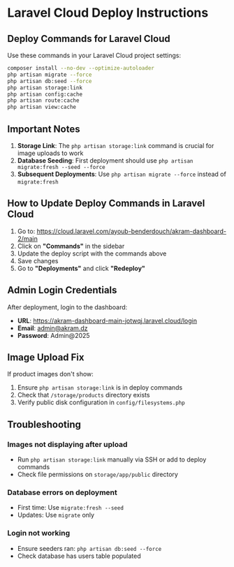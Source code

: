 # Laravel Cloud Deploy Instructions

## Deploy Commands for Laravel Cloud

Use these commands in your Laravel Cloud project settings:

```bash
composer install --no-dev --optimize-autoloader
php artisan migrate --force
php artisan db:seed --force
php artisan storage:link
php artisan config:cache
php artisan route:cache
php artisan view:cache
```

## Important Notes

1. **Storage Link**: The `php artisan storage:link` command is crucial for image uploads to work
2. **Database Seeding**: First deployment should use `php artisan migrate:fresh --seed --force`
3. **Subsequent Deployments**: Use `php artisan migrate --force` instead of `migrate:fresh`

## How to Update Deploy Commands in Laravel Cloud

1. Go to: https://cloud.laravel.com/ayoub-benderdouch/akram-dashboard-2/main
2. Click on **"Commands"** in the sidebar
3. Update the deploy script with the commands above
4. Save changes
5. Go to **"Deployments"** and click **"Redeploy"**

## Admin Login Credentials

After deployment, login to the dashboard:

- **URL**: https://akram-dashboard-main-jotwqj.laravel.cloud/login
- **Email**: admin@akram.dz
- **Password**: Admin@2025

## Image Upload Fix

If product images don't show:

1. Ensure `php artisan storage:link` is in deploy commands
2. Check that `/storage/products` directory exists
3. Verify public disk configuration in `config/filesystems.php`

## Troubleshooting

### Images not displaying after upload
- Run `php artisan storage:link` manually via SSH or add to deploy commands
- Check file permissions on `storage/app/public` directory

### Database errors on deployment
- First time: Use `migrate:fresh --seed`
- Updates: Use `migrate` only

### Login not working
- Ensure seeders ran: `php artisan db:seed --force`
- Check database has users table populated
